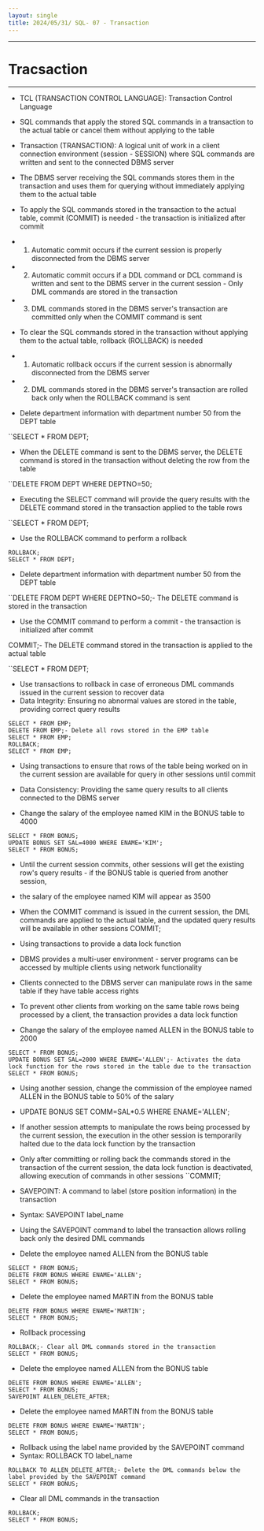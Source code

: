 ```yaml
---
layout: single
title: 2024/05/31/ SQL- 07 - Transaction
---
```


---
# Tracsaction 
--- 

- TCL (TRANSACTION CONTROL LANGUAGE): Transaction Control Language
- SQL commands that apply the stored SQL commands in a transaction to the actual table or cancel them without applying to the table

- Transaction (TRANSACTION): A logical unit of work in a client connection environment (session - SESSION) where SQL commands are written and sent to the connected DBMS server
- The DBMS server receiving the SQL commands stores them in the transaction and uses them for querying without immediately applying them to the actual table

- To apply the SQL commands stored in the transaction to the actual table, commit (COMMIT) is needed - the transaction is initialized after commit
- 1. Automatic commit occurs if the current session is properly disconnected from the DBMS server
- 2. Automatic commit occurs if a DDL command or DCL command is written and sent to the DBMS server in the current session - Only DML commands are stored in the transaction
- 3. DML commands stored in the DBMS server's transaction are committed only when the COMMIT command is sent
- To clear the SQL commands stored in the transaction without applying them to the actual table, rollback (ROLLBACK) is needed
- 1. Automatic rollback occurs if the current session is abnormally disconnected from the DBMS server
- 2. DML commands stored in the DBMS server's transaction are rolled back only when the ROLLBACK command is sent
- Delete department information with department number 50 from the DEPT table

``SELECT * FROM DEPT;

- When the DELETE command is sent to the DBMS server, the DELETE command is stored in the transaction without deleting the row from the table

``DELETE FROM DEPT WHERE DEPTNO=50;

- Executing the SELECT command will provide the query results with the DELETE command stored in the transaction applied to the table rows

``SELECT * FROM DEPT;

- Use the ROLLBACK command to perform a rollback
```
ROLLBACK;
SELECT * FROM DEPT;
```
- Delete department information with department number 50 from the DEPT table

``DELETE FROM DEPT WHERE DEPTNO=50;- The DELETE command is stored in the transaction

- Use the COMMIT command to perform a commit - the transaction is initialized after commit

COMMIT;- The DELETE command stored in the transaction is applied to the actual table

``SELECT * FROM DEPT;

- Use transactions to rollback in case of erroneous DML commands issued in the current session to recover data 
- Data Integrity: Ensuring no abnormal values are stored in the table, providing correct query results


```
SELECT * FROM EMP;
DELETE FROM EMP;- Delete all rows stored in the EMP table
SELECT * FROM EMP;
ROLLBACK;
SELECT * FROM EMP;
```

- Using transactions to ensure that rows of the table being worked on in the current session are available for query in other sessions until commit
- Data Consistency: Providing the same query results to all clients connected to the DBMS server

- Change the salary of the employee named KIM in the BONUS table to 4000
```
SELECT * FROM BONUS;
UPDATE BONUS SET SAL=4000 WHERE ENAME='KIM';
SELECT * FROM BONUS;
```

- Until the current session commits, other sessions will get the existing row's query results - if the BONUS table is queried from another session, 
- the salary of the employee named KIM will appear as 3500

- When the COMMIT command is issued in the current session, the DML commands are applied to the actual table, and the updated query results will be available in other sessions
COMMIT;

- Using transactions to provide a data lock function
- DBMS provides a multi-user environment - server programs can be accessed by multiple clients using network functionality
- Clients connected to the DBMS server can manipulate rows in the same table if they have table access rights
- To prevent other clients from working on the same table rows being processed by a client, the transaction provides a data lock function

- Change the salary of the employee named ALLEN in the BONUS table to 2000
```
SELECT * FROM BONUS;
UPDATE BONUS SET SAL=2000 WHERE ENAME='ALLEN';- Activates the data lock function for the rows stored in the table due to the transaction
SELECT * FROM BONUS;
```
- Using another session, change the commission of the employee named ALLEN in the BONUS table to 50% of the salary
- UPDATE BONUS SET COMM=SAL*0.5 WHERE ENAME='ALLEN';
- If another session attempts to manipulate the rows being processed by the current session, the execution in the other session is temporarily halted due to the data lock function by the transaction 

- Only after committing or rolling back the commands stored in the transaction of the current session, the data lock function is deactivated, allowing execution of commands in other sessions
``COMMIT;

- SAVEPOINT: A command to label (store position information) in the transaction
- Syntax: SAVEPOINT label_name
- Using the SAVEPOINT command to label the transaction allows rolling back only the desired DML commands

- Delete the employee named ALLEN from the BONUS table
```
SELECT * FROM BONUS;
DELETE FROM BONUS WHERE ENAME='ALLEN';
SELECT * FROM BONUS;
```
- Delete the employee named MARTIN from the BONUS table
```
DELETE FROM BONUS WHERE ENAME='MARTIN';
SELECT * FROM BONUS;
```
- Rollback processing
```
ROLLBACK;- Clear all DML commands stored in the transaction
SELECT * FROM BONUS;
```
- Delete the employee named ALLEN from the BONUS table
```
DELETE FROM BONUS WHERE ENAME='ALLEN';
SELECT * FROM BONUS;
SAVEPOINT ALLEN_DELETE_AFTER;
```
- Delete the employee named MARTIN from the BONUS table
```
DELETE FROM BONUS WHERE ENAME='MARTIN';
SELECT * FROM BONUS;
```
- Rollback using the label name provided by the SAVEPOINT command
- Syntax: ROLLBACK TO label_name
```
ROLLBACK TO ALLEN_DELETE_AFTER;- Delete the DML commands below the label provided by the SAVEPOINT command
SELECT * FROM BONUS;
```

- Clear all DML commands in the transaction
```
ROLLBACK;
SELECT * FROM BONUS;
```
